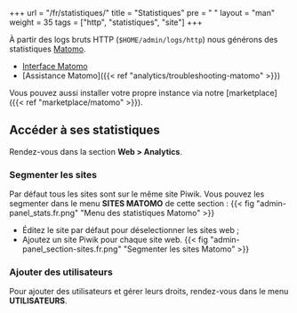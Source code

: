 +++
url = "/fr/statistiques/"
title = "Statistiques"
pre = "<i class='fas fa-fw fa-chart-line'></i> "
layout = "man"
weight = 35
tags = ["http", "statistiques", "site"]
+++

À partir des logs bruts HTTP (`$HOME/admin/logs/http`) nous générons des statistiques [Matomo](https://fr.matomo.org/).

- [Interface Matomo](https://analytics.alwaysdata.com)
- [Assistance Matomo]({{< ref "analytics/troubleshooting-matomo" >}})

Vous pouvez aussi installer votre propre instance via notre [marketplace]({{< ref "marketplace/matomo" >}}).

## Accéder à ses statistiques
Rendez-vous dans la section **Web > Analytics**.

### Segmenter les sites
Par défaut tous les sites sont sur le même site Piwik. Vous pouvez les segmenter dans le menu **SITES MATOMO** de cette section :
{{< fig "admin-panel_stats.fr.png" "Menu des statistiques Matomo" >}}

- Éditez le site par défaut pour déselectionner les sites web ;
- Ajoutez un site Piwik pour chaque site web.
{{< fig "admin-panel_section-sites.fr.png" "Segmenter les sites Matomo" >}}


### Ajouter des utilisateurs
Pour ajouter des utilisateurs et gérer leurs droits, rendez-vous dans le menu **UTILISATEURS**.
